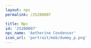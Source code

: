 ```yaml
---
layout: npc
permalink: /25200007

title: Npc
id: '25200007'
npc_name: 'Aetherine Condenser'
icon_url: 'portrait/mob/dummy_p.png'
---
```

